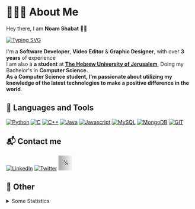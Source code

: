 # 👨🏻‍💻 About Me

Hey there, I am <b>Noam Shabat</b> 👋🏽 <a href="#"></h1>
</div>
<a href="https://git.io/typing-svg"><img src="https://readme-typing-svg.herokuapp.com?font=Fira+Code&pause=1000&width=435&lines=Computer+Science+student+at;The+Hebrew+University+of+Jerusalem;Motivated+self-starter;troubleshooting+skills" alt="Typing SVG" /></a>
</div>

I'm a <b>Software Developer</b>, <b>Video Editor</b> & <b>Graphic Designer</b>, with over <b>3 years</b> of experience<br>
I am also a <b>a student</b> at <b>[The Hebrew University of Jerusalem](https://en.huji.ac.il/en)</b>, Doing my Bachelor's in <b>Computer Science.</br>
As a Computer Science student, I'm passionate about utilizing my knowledge of the latest technologies to make a positive difference in the world</b>.

## 🔨 Languages and Tools
<div align="left">
    <a href="https://www.python.org/"><img alt="Python" width="40" height="40" src="https://cdn.jsdelivr.net/gh/devicons/devicon/icons/python/python-original.svg"/></a>
    <a href="https://en.wikipedia.org/wiki/C_(programming_language)#:~:text=C%20(%2F%CB%88si%CB%90%2F,capabilities%20of%20the%20targeted%20CPUs."><img alt="C" width="40" height="40" src="https://cdn.jsdelivr.net/gh/devicons/devicon/icons/c/c-original.svg"/></a>
    <a href="https://en.wikipedia.org/wiki/C%2B%2B"><img alt="C++" width="40" height="40" src="https://cdn.jsdelivr.net/gh/devicons/devicon/icons/cplusplus/cplusplus-original.svg"/></a>
    <a href="https://www.java.com/en/"><img alt="Java" width="40" height="40" src="https://cdn.jsdelivr.net/gh/devicons/devicon/icons/java/java-original.svg"/></a>
    <a href="https://en.wikipedia.org/wiki/JavaScript"><img alt="Javascript" width="40" height="40" src="https://cdn.jsdelivr.net/gh/devicons/devicon/icons/javascript/javascript-original.svg"/></a>
    <a href="https://www.mysql.com/"><img alt="MySQL" width="40" height="40" src="https://cdn.jsdelivr.net/gh/devicons/devicon/icons/mysql/mysql-original.svg"/></a>
    <a href="https://www.mongodb.com/"><img alt="MongoDB" width="40" height="40" src="https://cdn.jsdelivr.net/gh/devicons/devicon/icons/mongodb/mongodb-original.svg"/></a>
    <a href="https://git-scm.com/"><img alt="GIT" width="40" height="40" src="https://cdn.jsdelivr.net/gh/devicons/devicon/icons/git/git-plain.svg"/></a>
</div>

## 📬 Contact me
<div align="left">
  <a href="https://www.linkedin.com/in/noam-shabat/"><img alt="LinkedIn" width="40" height="40" src="https://cdn.jsdelivr.net/gh/devicons/devicon/icons/linkedin/linkedin-original.svg"/></a>
    <a href="https://twitter.com/noam_shabat1"><img alt="Twitter" width="40" height="40" src="https://cdn.jsdelivr.net/gh/devicons/devicon/icons/twitter/twitter-original.svg"/></a>
    <a href="https://noamshabat.org"><img alt="Portfolio" width="40" height="40" src="portfolio/NS.png"/></a>
</div>



## 🌟 Other
<details>
  <summary>Some Statistics</summary>
  <div align="center">
    <img height="175rem" alt="GitHub Stats" src="https://github-readme-stats.vercel.app/api?username=Noamshabat1&count_private=true&show_icons=true&theme=dark" />&nbsp;&nbsp;&nbsp;
    &nbsp;&nbsp;
    <img height="175rem" alt="GitHub Language Stats" src="https://github-readme-stats.vercel.app/api/top-langs/?username=Noamshabat1&theme=dark&layout=compact&langs_count=6" />&nbsp;&nbsp;&nbsp;
  </div>
</details>
